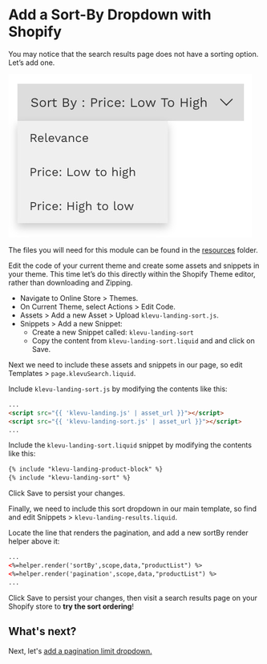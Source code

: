# Add a Sort-By Dropdown with Shopify

You may notice that the search results page does not have a sorting option. Let’s add one.

![Sort-By Dropdown](/getting-started/2-sort/images/sort-by-dropdown.jpg)

The files you will need for this module can be found in the
[resources](/getting-started/2-sort/shopify/resources) folder.

Edit the code of your current theme and create some assets and snippets in your theme.
This time let’s do this directly within the Shopify Theme editor, rather than downloading and Zipping.

- Navigate to Online Store > Themes.
- On Current Theme, select Actions > Edit Code.
- Assets > Add a new Asset > Upload `klevu-landing-sort.js`.
- Snippets > Add a new Snippet:
    - Create a new Snippet called: `klevu-landing-sort`
    - Copy the content from `klevu-landing-sort.liquid` and and click on Save.

Next we need to include these assets and snippets in our page,
so edit Templates > `page.klevuSearch.liquid`.

Include `klevu-landing-sort.js` by modifying the contents like this:

```html
...
<script src="{{ 'klevu-landing.js' | asset_url }}"></script>
<script src="{{ 'klevu-landing-sort.js' | asset_url }}"></script>
...
```

Include the `klevu-landing-sort.liquid` snippet by modifying the contents like this:

```html
{% include "klevu-landing-product-block" %}
{% include "klevu-landing-sort" %}
```

Click Save to persist your changes.

Finally, we need to include this sort dropdown in our main template,
so find and edit Snippets > `klevu-landing-results.liquid`.

Locate the line that renders the pagination, and add a new sortBy render helper above it:

```html
...
<%=helper.render('sortBy',scope,data,"productList") %>
<%=helper.render('pagination',scope,data,"productList") %>
...
```

Click Save to persist your changes,
then visit a search results page on your Shopify store to **try the sort ordering**!

## What's next?

Next, let's [add a pagination limit dropdown.](/getting-started/3-limit/shopify)
